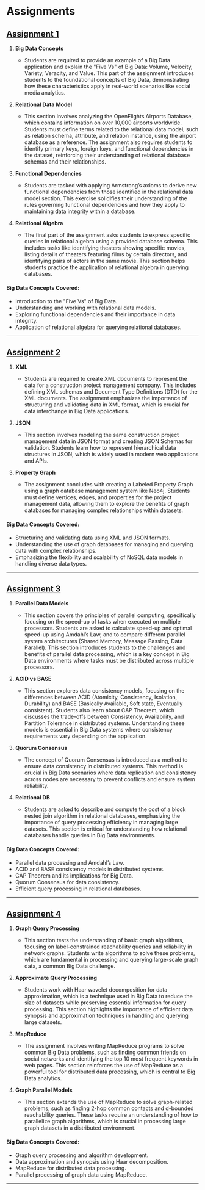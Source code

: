 # Assignments 

## [Assignment 1](https://github.com/MarkShinozaki/CPTS415-BigData/tree/Assignments/Assignment%201)

1. **Big Data Concepts**
    - Students are required to provide an example of a Big Data application and explain the "Five Vs" of Big Data: Volume, Velocity, Variety, Veracity, and Value. This part of the assignment introduces students to the foundational concepts of Big Data, demonstrating how these characteristics apply in real-world scenarios like social media analytics.

2. **Relational Data Model**
    - This section involves analyzing the OpenFlights Airports Database, which contains information on over 10,000 airports worldwide. Students must define terms related to the relational data model, such as relation schema, attribute, and relation instance, using the airport database as a reference. The assignment also requires students to identify primary keys, foreign keys, and functional dependencies in the dataset, reinforcing their understanding of relational database schemas and their relationships.
  
3. **Functional Dependencies**
    - Students are tasked with applying Armstrong’s axioms to derive new functional dependencies from those identified in the relational data model section. This exercise solidifies their understanding of the rules governing functional dependencies and how they apply to maintaining data integrity within a database.

4. **Relational Algebra**
    - The final part of the assignment asks students to express specific queries in relational algebra using a provided database schema. This includes tasks like identifying theaters showing specific movies, listing details of theaters featuring films by certain directors, and identifying pairs of actors in the same movie. This section helps students practice the application of relational algebra in querying databases.

#### Big Data Concepts Covered: 
- Introduction to the "Five Vs" of Big Data.
- Understanding and working with relational data models.
- Exploring functional dependencies and their importance in data integrity.
- Application of relational algebra for querying relational databases.

---

## [Assignment 2](https://github.com/MarkShinozaki/CPTS415-BigData/tree/Assignments/Assignment%202)

1. **XML**
    - Students are required to create XML documents to represent the data for a construction project management company. This includes defining XML schemas and Document Type Definitions (DTD) for the XML documents. The assignment emphasizes the importance of structuring and validating data in XML format, which is crucial for data interchange in Big Data applications.

2. **JSON**
    - This section involves modeling the same construction project management data in JSON format and creating JSON Schemas for validation. Students learn how to represent hierarchical data structures in JSON, which is widely used in modern web applications and APIs.

3. **Property Graph**
    - The assignment concludes with creating a Labeled Property Graph using a graph database management system like Neo4j. Students must define vertices, edges, and properties for the project management data, allowing them to explore the benefits of graph databases for managing complex relationships within datasets.

#### Big Data Concepts Covered: 
- Structuring and validating data using XML and JSON formats.
- Understanding the use of graph databases for managing and querying data with complex relationships.
- Emphasizing the flexibility and scalability of NoSQL data models in handling diverse data types.

---

## [Assignment 3](https://github.com/MarkShinozaki/CPTS415-BigData/tree/Assignments/Assignment%203)

1. **Parallel Data Models**
    - This section covers the principles of parallel computing, specifically focusing on the speed-up of tasks when executed on multiple processors. Students are asked to calculate speed-up and optimal speed-up using Amdahl’s Law, and to compare different parallel system architectures (Shared Memory, Message Passing, Data Parallel). This section introduces students to the challenges and benefits of parallel data processing, which is a key concept in Big Data environments where tasks must be distributed across multiple processors.
  
2. **ACID vs BASE**
    - This section explores data consistency models, focusing on the differences between ACID (Atomicity, Consistency, Isolation, Durability) and BASE (Basically Available, Soft state, Eventually consistent). Students also learn about CAP Theorem, which discusses the trade-offs between Consistency, Availability, and Partition Tolerance in distributed systems. Understanding these models is essential in Big Data systems where consistency requirements vary depending on the application.

3. **Quorum Consensus**
    - The concept of Quorum Consensus is introduced as a method to ensure data consistency in distributed systems. This method is crucial in Big Data scenarios where data replication and consistency across nodes are necessary to prevent conflicts and ensure system reliability.

4. **Relational DB**
    - Students are asked to describe and compute the cost of a block nested join algorithm in relational databases, emphasizing the importance of query processing efficiency in managing large datasets. This section is critical for understanding how relational databases handle queries in Big Data environments.

#### Big Data Concepts Covered: 
- Parallel data processing and Amdahl’s Law.
- ACID and BASE consistency models in distributed systems.
- CAP Theorem and its implications for Big Data.
- Quorum Consensus for data consistency.
- Efficient query processing in relational databases.


---

## [Assignment 4](https://github.com/MarkShinozaki/CPTS415-BigData/tree/Assignments/Assignment%204)

1. **Graph Query Processing**
    - This section tests the understanding of basic graph algorithms, focusing on label-constrained reachability queries and reliability in network graphs. Students write algorithms to solve these problems, which are fundamental in processing and querying large-scale graph data, a common Big Data challenge.

2. **Approximate Query Processing**
    - Students work with Haar wavelet decomposition for data approximation, which is a technique used in Big Data to reduce the size of datasets while preserving essential information for query processing. This section highlights the importance of efficient data synopsis and approximation techniques in handling and querying large datasets.
  
3. **MapReduce**
    - The assignment involves writing MapReduce programs to solve common Big Data problems, such as finding common friends on social networks and identifying the top 10 most frequent keywords in web pages. This section reinforces the use of MapReduce as a powerful tool for distributed data processing, which is central to Big Data analytics.
   
4. **Graph Parallel Models**
    - This section extends the use of MapReduce to solve graph-related problems, such as finding 2-hop common contacts and d-bounded reachability queries. These tasks require an understanding of how to parallelize graph algorithms, which is crucial in processing large graph datasets in a distributed environment.

#### Big Data Concepts Covered: 
- Graph query processing and algorithm development.
- Data approximation and synopsis using Haar decomposition.
- MapReduce for distributed data processing.
- Parallel processing of graph data using MapReduce.


---

